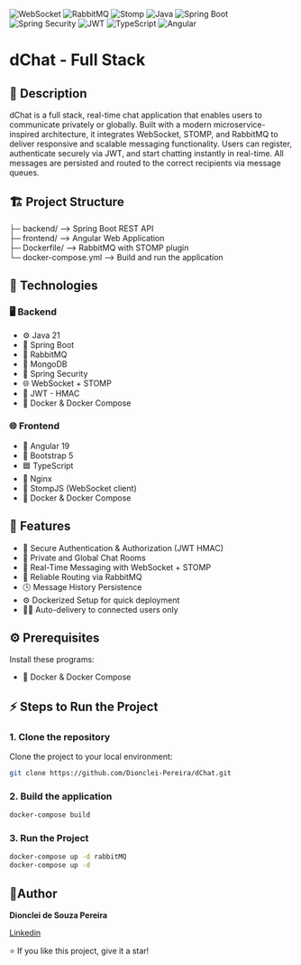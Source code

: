 ![WebSocket](https://img.shields.io/badge/WebSocket-orange)
![RabbitMQ](https://img.shields.io/badge/RabbitMQ-orange)
![Stomp](https://img.shields.io/badge/Stomp-blue)
![Java](https://img.shields.io/badge/Java-21-orange)
![Spring Boot](https://img.shields.io/badge/Spring%20Boot-3.4.5-green)
![Spring Security](https://img.shields.io/badge/Spring%20Security-6.4.1-blue)
![JWT](https://img.shields.io/badge/JWT-HMAC-blue)
![TypeScript](https://img.shields.io/badge/TypeScript-blue)
![Angular](https://img.shields.io/badge/Angular-19-red)


# dChat - Full Stack

## 📖 Description

dChat is a full stack, real-time chat application that enables users to communicate privately or globally. Built with a modern 
microservice-inspired architecture, it integrates WebSocket, STOMP, 
and RabbitMQ to deliver responsive and scalable messaging functionality.
Users can register, authenticate securely via JWT, and start chatting instantly in real-time. 
All messages are persisted and routed to the correct recipients via message queues.

## 🏗️ Project Structure

├─ backend/   --> Spring Boot REST API <br>
├─ frontend/  --> Angular Web Application <br>
├─ Dockerfile/  --> RabbitMQ with STOMP plugin <br>
└─ docker-compose.yml --> Build and run the application 

## 🚀 **Technologies**

### 🖥️ Backend

- ⚙️ Java 21  
- 🌱 Spring Boot  
- 🐰 RabbitMQ
- 🍃 MongoDB  
- 🔐 Spring Security
- 🌐 WebSocket + STOMP
- 🔑 JWT - HMAC
- 🐳 Docker & Docker Compose
  
### 🌐 Frontend

- 🔺 Angular 19
- 🎨 Bootstrap 5
- 🟦 TypeScript
- 🔰 Nginx
- 📮 StompJS (WebSocket client)
- 🐳 Docker & Docker Compose

## 🎯 **Features**

- 🔐 Secure Authentication & Authorization (JWT HMAC)
- 💬 Private and Global Chat Rooms
- 📡 Real-Time Messaging with WebSocket + STOMP
- 📨 Reliable Routing via RabbitMQ
- 🕓 Message History Persistence
- ⚙️ Dockerized Setup for quick deployment
- 🧍‍♂️ Auto-delivery to connected users only

## ⚙ Prerequisites

Install these programs:

- 🐳 Docker & Docker Compose

## ⚡ Steps to Run the Project

### 1. Clone the repository

Clone the project to your local environment:

```bash
git clone https://github.com/Dionclei-Pereira/dChat.git
```

### 2. Build the application

```bash
docker-compose build
```

### 3. Run the Project

```bash
docker-compose up -d rabbitMQ
docker-compose up -d
```

## 📜Author

**Dionclei de Souza Pereira**

[Linkedin](https://www.linkedin.com/in/dionclei-de-souza-pereira-07287726b/)

⭐️ If you like this project, give it a star!  
